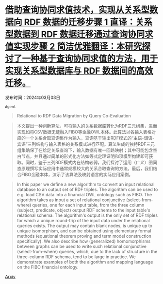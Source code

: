 # [借助查询协同求值技术，实现从关系型数据向 RDF 数据的迁移步骤 1 直译：关系型数据到 RDF 数据迁移通过查询协同求值实现步骤 2 简洁优雅翻译：本研究探讨了一种基于查询协同求值的方法，用于实现关系型数据库与 RDF 数据间的高效迁移。](https://arxiv.org/abs/2403.01630)

发布时间：2024年03月03日

`Agent`

> Relational to RDF Data Migration by Query Co-Evaluation

> 本文提出一种创新算法，可将输入的关系数据库转化为RDF三元组集，进而实现如将CSV数据无缝融入FIBO等金融OWL本体。此算法以各输入表格对应的一个关系合取查询集作为输入，查询基于输出RDF模式的“主语-谓语-宾语”三列结构与输入表格的关系模式进行匹配。算法生成的独特RDF三元组集确保了在给定关系查询下，输入数据有唯一回路映射；其中可能包含空白节点，并且通过简单的形式化方法如等式定理证明和项模型构建即可获取。同时，鉴于三列RDF模式内在结构较弱，我们探讨了运用（广义）图同态原理撰写实际应用中通常规模较大的关系合取查询的方法。最后，我们结合FIBO金融本体，演示了该算法及映射语言的实际应用案例。

> In this paper we define a new algorithm to convert an input relational database to an output set of RDF triples. The algorithm can be used to e.g. load CSV data into a financial OWL ontology such as FIBO. The algorithm takes as input a set of relational conjunctive (select-from-where) queries, one for each input table, from the three column (subject, predicate, object) output RDF schema to the input table's relational schema. The algorithm's output is the only set of RDF triples for which a unique round-trip of the input data under the relational queries exists. The output may contain blank nodes, is unique up to unique isomorphism, and can be obtained using elementary formal methods (equational theorem proving and term model construction specifically). We also describe how (generalized) homomorphisms between graphs can be used to write such relational conjunctive (select-from-where) queries, which, due to the lack of structure in the three-column RDF schema, tend to be large in practice. We demonstrate examples of both the algorithm and mapping language on the FIBO financial ontology.

[Arxiv](https://arxiv.org/abs/2403.01630)